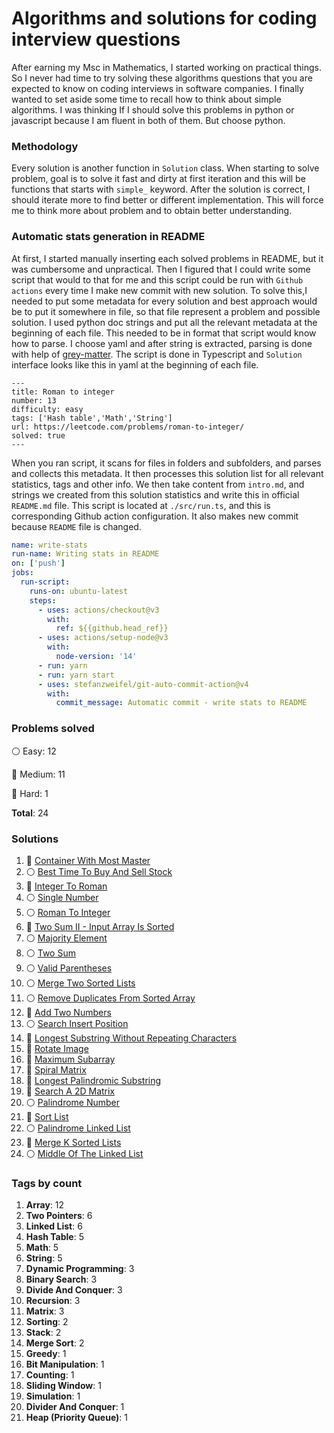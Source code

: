 # Algorithms and solutions for coding interview questions

After earning my Msc in Mathematics, I started working on practical things. 
So I never had time to try solving these algorithms questions that you are expected to know on 
coding interviews in software companies.
I finally wanted to set aside some time to recall how to think about simple algorithms.
I was thinking If I should solve this problems in python or javascript because I am fluent in both of them.
But choose python.


### Methodology
Every solution is another function in `Solution` class.
When starting to solve problem, goal is to solve it fast and dirty at first iteration and this will
be functions that starts with `simple_` keyword.
After the solution is correct, I should iterate more to find better or different implementation. This will force me 
to think more about problem and to obtain better understanding.

### Automatic stats generation in README
At first, I started manually inserting each solved problems in README, but it was cumbersome and unpractical.
Then I figured that I could write some script that would to that for me and this script could be run with `Github actions`
every time I make new commit with new solution.
To solve this,I needed to put some metadata for every solution and
best approach would be to put it somewhere in file, so that file represent a problem and possible solution.
I used python doc strings and put all the relevant metadata at the beginning of each file.
This needed to be in format that script would know how to parse. I choose yaml and after string is extracted,
parsing is done with help of [grey-matter](https://github.com/jonschlinkert/gray-matter).
The script is done in Typescript and `Solution` interface looks like this in yaml at the beginning of each file.
```angular2html
---
title: Roman to integer
number: 13
difficulty: easy
tags: ['Hash table','Math','String']
url: https://leetcode.com/problems/roman-to-integer/
solved: true
---
```

When you ran script, it scans for files in folders and subfolders, and parses and collects this metadata.
It then processes this solution list for all relevant statistics, tags and other info. 
We then take content from `intro.md`, and strings we created from this solution statistics and write this in 
official `README.md` file.
This script is located at `./src/run.ts`, and this is corresponding Github action configuration.
It also makes new commit because `README` file is changed.
```yaml
name: write-stats
run-name: Writing stats in README
on: ['push']
jobs:
  run-script:
    runs-on: ubuntu-latest
    steps:
      - uses: actions/checkout@v3
        with:
          ref: ${{github.head_ref}}
      - uses: actions/setup-node@v3
        with:
          node-version: '14'
      - run: yarn
      - run: yarn start
      - uses: stefanzweifel/git-auto-commit-action@v4
        with:
          commit_message: Automatic commit - write stats to README
```




### Problems solved

:white_circle: Easy: 12

:large_blue_circle: Medium: 11

:red_circle: Hard: 1

__Total__: 24

### Solutions

1. :large_blue_circle: [Container With Most Master](./leetCode/11_container_with_most_water.py)
2. :white_circle: [Best Time To Buy And Sell Stock](./leetCode/121_best_time_to_buy_and_sell_stock.py)
3. :large_blue_circle: [Integer To Roman](./leetCode/12_integer_to_roman.py)
4. :white_circle: [Single Number](./leetCode/136_single_number.py)
5. :white_circle: [Roman To Integer](./leetCode/13_roman_to_integer.py)
6. :large_blue_circle: [Two Sum II - Input Array Is Sorted](./leetCode/167_two_sum_ii.py)
7. :white_circle: [Majority Element](./leetCode/169_majority_element.py)
8. :white_circle: [Two Sum](./leetCode/1_two_sum.py)
9. :white_circle: [Valid Parentheses](./leetCode/20_valid_parentheses.py)
10. :white_circle: [Merge Two Sorted Lists](./leetCode/21_merge_two_sorted_lists.py)
11. :white_circle: [Remove Duplicates From Sorted Array](./leetCode/26_remove_duplicates_sorted_array.py)
12. :large_blue_circle: [Add Two Numbers](./leetCode/2_add_two_numbers.py)
13. :white_circle: [Search Insert Position](./leetCode/35_search_insert_position.py)
14. :large_blue_circle: [Longest Substring Without Repeating Characters](./leetCode/3_longest_substring_without_repeating_characters.py)
15. :large_blue_circle: [Rotate Image](./leetCode/48_rotate_image.py)
16. :large_blue_circle: [Maximum Subarray](./leetCode/53_maximum_subarray.py)
17. :large_blue_circle: [Spiral Matrix](./leetCode/54_spiral_matrix.py)
18. :large_blue_circle: [Longest Palindromic Substring](./leetCode/5_longest_palindromic_substring.py)
19. :large_blue_circle: [Search A 2D Matrix](./leetCode/74_search_2d_matrix.py)
20. :white_circle: [Palindrome Number](./leetCode/9_palindrome_number.py)
21. :large_blue_circle: [Sort List](./leetCode/linked-list/148_sort_list.py)
22. :white_circle: [Palindrome Linked List](./leetCode/linked-list/234_palindrome_linked_list.py)
23. :red_circle: [Merge K Sorted Lists](./leetCode/linked-list/23_merge_k_sorted_lists.py)
24. :white_circle: [Middle Of The Linked List](./leetCode/linked-list/876_middle_of_the_linked_list.py)

### Tags by count

1. **Array**: 12
2. **Two Pointers**: 6
3. **Linked List**: 6
4. **Hash Table**: 5
5. **Math**: 5
6. **String**: 5
7. **Dynamic Programming**: 3
8. **Binary Search**: 3
9. **Divide And Conquer**: 3
10. **Recursion**: 3
11. **Matrix**: 3
12. **Sorting**: 2
13. **Stack**: 2
14. **Merge Sort**: 2
15. **Greedy**: 1
16. **Bit Manipulation**: 1
17. **Counting**: 1
18. **Sliding Window**: 1
19. **Simulation**: 1
20. **Divider And Conquer**: 1
21. **Heap (Priority Queue)**: 1
